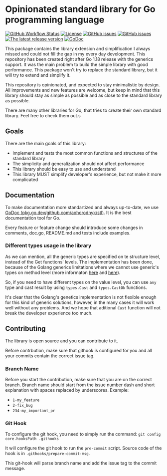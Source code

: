# Opinionated standard library for Go programming language

[![GitHub Workflow Status](https://github.com/aohorodnyk/stl/actions/workflows/go.yml/badge.svg)](https://github.com/aohorodnyk/stl/actions/workflows/go.yml)
[![License](https://img.shields.io/github/license/aohorodnyk/stl)](https://github.com/aohorodnyk/stl/blob/main/LICENSE)
[![GitHub issues](https://img.shields.io/github/issues/aohorodnyk/stl)](https://github.com/aohorodnyk/stl/issues)
[![GitHub issues](https://img.shields.io/github/issues-pr/aohorodnyk/stl)](https://github.com/aohorodnyk/stl/pulls)
[![The latest release version](https://img.shields.io/github/v/release/aohorodnyk/stl)](https://github.com/aohorodnyk/stl/releases)
[![GoDoc](https://godoc.org/github.com/aohorodnyk/stl?status.svg)](https://pkg.go.dev/github.com/aohorodnyk/stl)

This package contains the library extension and simplification I always missed and could not fill the gap in my every day development. This repository has been created right after Go 1.18 release with the generics support. It was the main problem to build the simple library with good performance.
This package won't try to replace the standard library, but it will try to extend and simplify it.

This repository is opinionated, and expected to stay minimalistic by design. All improvements and new features are
welcome, but keep in mind that this library should stay as simple as possible and as close to the standard library as
possible.

There are many other libraries for Go, that tries to create their own standard library. Feel free to check them out.s

## Goals
There are the main goals of this library:
* Implement and tests the most common functions and structures of the standard library
* The simplicity and generalization should not affect performance
* This library should be easy to use and understand
* This library MUST simplify developer's experience, but not make it more complicated

## Documentation
To make documentation more standartized and always up-to-date, we use [GoDoc (pkg.go.dev/github.com/aohorodnyk/stl)](https://pkg.go.dev/github.com/aohorodnyk/stl). It is the best documentation tool for Go.

Every feature or feature change should introduce some changes in comments, doc.go, README.md and tests include examples.

### Different types usage in the library
As we can mention, all the generic types are specified on te structure level, instead of the Get functions' levels.
The implementation has been done, because of the Golang generics limitations where we cannot use generic's types on method level (more informaton [here](https://go.dev/doc/faq#generic_methods) and [here](https://go.googlesource.com/proposal/+/master/design/43651-type-parameters.md#no-parameterized-methods)).

So, if you need to have different types on the value level, you can use `any` type and cast result by using `types.Cast` and `types.CastOk` functions.

It's clear that the Golang's genetics implementation is not flexible enough for this kind of generic solutions, however, in the many cases it will work well without any problems.
And we hope that aditional `Cast` function will not break the developer experience too much.

## Contributing
The library is open source and you can contribute to it.

Before contrbution, make sure that githook is configured for you and all your commits contain the correct issue tag.

### Branch Name
Before you start the contribution, make sure that you are on the correct branch. Branch name should start from the issue number dash and short explanation with spaces replaced by underscores. Example:
* `1-my_feature`
* `2-fix_bug`
* `234-my_important_pr`

### Git Hook
To configure the git hook, you need to simply run the command: `git config core.hooksPath .githooks`

It will configure the git hook to run the `pre-commit` script. Source code of the hook is in `.githooks/prepare-commit-msg`.

This git-hook will parse branch name and add the issue tag to the commit message.
